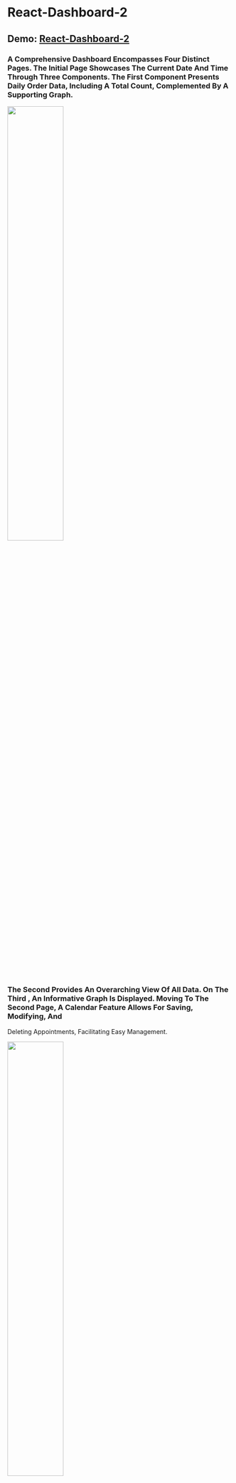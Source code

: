 # React-Dashboard-2

## Demo: [React-Dashboard-2](https://ahmedosama0js.github.io/React-Dashboard-2/)

### A Comprehensive Dashboard Encompasses Four Distinct Pages. The Initial Page Showcases The Current Date And Time Through Three Components. The First Component Presents Daily Order Data, Including A Total Count, Complemented By A Supporting Graph.

<img src="https://github.com/AhmedOsama0js/my-page/assets/135539823/04c6a991-a055-4b5e-9d38-c5b570711b58" width="50%" >

### The Second Provides An Overarching View Of All Data. On The Third , An Informative Graph Is Displayed. Moving To The Second Page, A Calendar Feature Allows For Saving, Modifying, And 
Deleting Appointments, Facilitating Easy Management. 

<img src="https://github.com/AhmedOsama0js/my-page/assets/135539823/c758086a-40d7-4f62-b1bb-a1ac40c92eb2" width="50%" >

### The Third Page Features A World Map With Country Selection Capability. Lastly,

<img src="https://github.com/AhmedOsama0js/my-page/assets/135539823/3ed0f03d-17e5-4863-92e9-bda203c63f6f" width="50%" >

### The Fourth Page Exhibits A Table Containing Customer Information With Filtering Options And Customizable Display Settings. The Entire Control Panel Is Designed To Be Responsive Across All Screen Sizes. This Project Was Developed Using React.

<img src="https://github.com/AhmedOsama0js/my-page/assets/135539823/2602df17-977a-4342-884d-23346aaeb69c" width="50%" >
